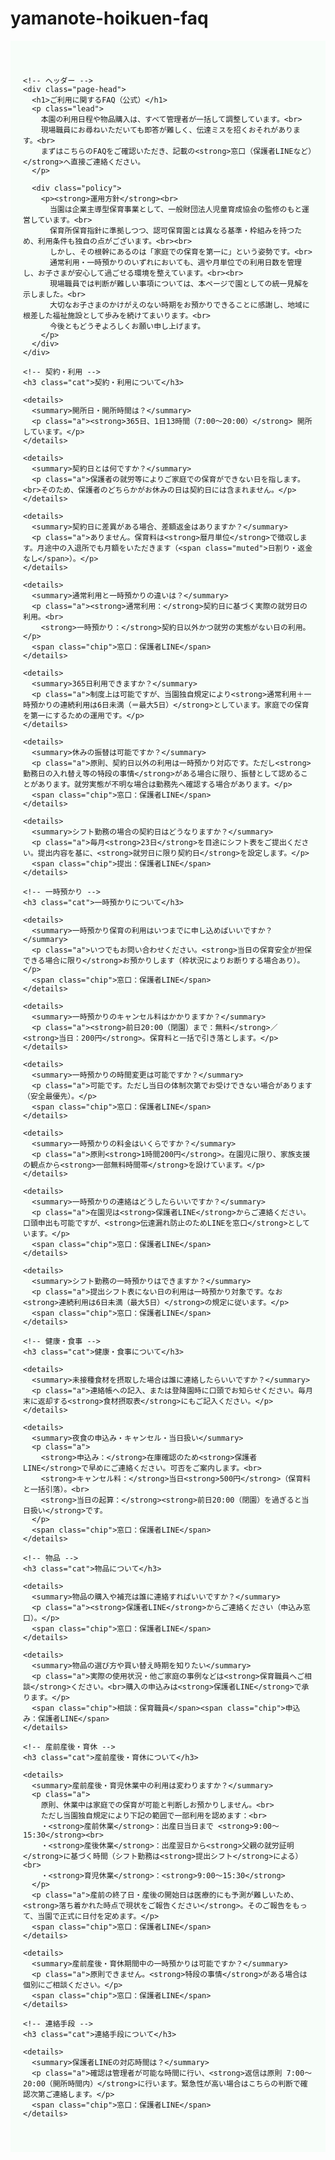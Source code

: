# yamanote-hoikuen-faq
<!-- FAQ｜しもごおり山の手保育園：ご利用に関するFAQ（公式サブページ） -->
<section id="faq-usage" lang="ja">
  <style>
    :root{
      --brand-green:#009844;   /* 園カラーのグリーン */
      --brand-yellow:#ffd93b;  /* アクセントの黄色 */
      --brand-ink:#1a1a1a;     /* 本文文字色 */
      --brand-muted:#555;      /* 補足文字色 */
      --surface:#ffffff;       /* 白背景 */
      --surface-alt:#f7fdf9;   /* ページ下地の淡グリーン */
      --border:#e3e8f0;
      --chip-bg:#eef8f1;
      --chip-ink:#134e2a;
    }
    #faq-usage{font-family:"Noto Sans JP",system-ui,-apple-system,"Segoe UI",Roboto,sans-serif;background:var(--surface-alt);padding:40px 20px}
    #faq-usage .container{max-width:960px;margin:auto;color:var(--brand-ink)}
    #faq-usage .page-head{background:var(--surface);border-radius:18px;padding:24px;border:2px solid var(--brand-green);box-shadow:0 3px 8px rgba(0,0,0,0.05);margin-bottom:24px}
    #faq-usage h1{font-size:1.7rem;margin:0 0 10px;color:var(--brand-green);border-bottom:3px solid var(--brand-yellow);display:inline-block;padding-bottom:3px;letter-spacing:.02em}
    #faq-usage p.lead{font-size:1.05rem;line-height:1.8;margin:0 0 12px}
    #faq-usage .policy{background:#f6fbf8;border-left:6px solid var(--brand-green);padding:16px 18px;margin-top:18px;border-radius:12px}
    #faq-usage .policy strong{color:var(--brand-green)}
    #faq-usage h3.cat{font-size:1.2rem;margin:30px 0 14px;color:var(--brand-green);border-bottom:2px solid var(--brand-yellow);padding-bottom:4px}
    #faq-usage details{border:1px solid var(--border);border-radius:12px;padding:12px 14px;margin:12px 0;background:var(--surface);transition:border-color .2s,background .2s}
    #faq-usage details[open]{border-color:#c9d7ee;background:#fbfdff}
    #faq-usage details summary{cursor:pointer;font-weight:700;list-style:none}
    #faq-usage details summary::-webkit-details-marker{display:none}
    #faq-usage .a{margin:8px 0 4px}
    #faq-usage .muted{color:var(--brand-muted)}
    #faq-usage .chip{display:inline-block;font-size:.78rem;border:1px solid #bfe5c9;padding:2px 8px;border-radius:999px;margin:6px 6px 0 0;background:var(--chip-bg);color:var(--chip-ink)}
  </style>

  <div class="container">

    <!-- ヘッダー -->
    <div class="page-head">
      <h1>ご利用に関するFAQ（公式）</h1>
      <p class="lead">
        本園の利用日程や物品購入は、すべて管理者が一括して調整しています。<br>
        現場職員にお尋ねいただいても即答が難しく、伝達ミスを招くおそれがあります。<br>
        まずはこちらのFAQをご確認いただき、記載の<strong>窓口（保護者LINEなど）</strong>へ直接ご連絡ください。
      </p>

      <div class="policy">
        <p><strong>運用方針</strong><br>
          当園は企業主導型保育事業として、一般財団法人児童育成協会の監修のもと運営しています。<br>
          保育所保育指針に準拠しつつ、認可保育園とは異なる基準・枠組みを持つため、利用条件も独自の点がございます。<br><br>
          しかし、その根幹にあるのは「家庭での保育を第一に」という姿勢です。<br>
          通常利用・一時預かりのいずれにおいても、週や月単位での利用日数を管理し、お子さまが安心して過ごせる環境を整えています。<br><br>
          現場職員では判断が難しい事項については、本ページで園としての統一見解を示しました。<br>
          大切なお子さまのかけがえのない時期をお預かりできることに感謝し、地域に根差した福祉施設として歩みを続けてまいります。<br>
          今後ともどうぞよろしくお願い申し上げます。
        </p>
      </div>
    </div>

    <!-- 契約・利用 -->
    <h3 class="cat">契約・利用について</h3>

    <details>
      <summary>開所日・開所時間は？</summary>
      <p class="a"><strong>365日、1日13時間（7:00〜20:00）</strong> 開所しています。</p>
    </details>

    <details>
      <summary>契約日とは何ですか？</summary>
      <p class="a">保護者の就労等によりご家庭での保育ができない日を指します。<br>そのため、保護者のどちらかがお休みの日は契約日には含まれません。</p>
    </details>

    <details>
      <summary>契約日に差異がある場合、差額返金はありますか？</summary>
      <p class="a">ありません。保育料は<strong>暦月単位</strong>で徴収します。月途中の入退所でも月額をいただきます（<span class="muted">日割り・返金なし</span>）。</p>
    </details>

    <details>
      <summary>通常利用と一時預かりの違いは？</summary>
      <p class="a"><strong>通常利用：</strong>契約日に基づく実際の就労日の利用。<br>
        <strong>一時預かり：</strong>契約日以外かつ就労の実態がない日の利用。</p>
      <span class="chip">窓口：保護者LINE</span>
    </details>

    <details>
      <summary>365日利用できますか？</summary>
      <p class="a">制度上は可能ですが、当園独自規定により<strong>通常利用＋一時預かりの連続利用は6日未満（＝最大5日）</strong>としています。家庭での保育を第一にするための運用です。</p>
    </details>

    <details>
      <summary>休みの振替は可能ですか？</summary>
      <p class="a">原則、契約日以外の利用は一時預かり対応です。ただし<strong>勤務日の入れ替え等の特段の事情</strong>がある場合に限り、振替として認めることがあります。就労実態が不明な場合は勤務先へ確認する場合があります。</p>
      <span class="chip">窓口：保護者LINE</span>
    </details>

    <details>
      <summary>シフト勤務の場合の契約日はどうなりますか？</summary>
      <p class="a">毎月<strong>23日</strong>を目途にシフト表をご提出ください。提出内容を基に、<strong>就労日に限り契約日</strong>を設定します。</p>
      <span class="chip">提出：保護者LINE</span>
    </details>

    <!-- 一時預かり -->
    <h3 class="cat">一時預かりについて</h3>

    <details>
      <summary>一時預かり保育の利用はいつまでに申し込めばいいですか？</summary>
      <p class="a">いつでもお問い合わせください。<strong>当日の保育安全が担保できる場合に限り</strong>お預かりします（枠状況によりお断りする場合あり）。</p>
      <span class="chip">窓口：保護者LINE</span>
    </details>

    <details>
      <summary>一時預かりのキャンセル料はかかりますか？</summary>
      <p class="a"><strong>前日20:00（閉園）まで：無料</strong>／<strong>当日：200円</strong>。保育料と一括で引き落とします。</p>
    </details>

    <details>
      <summary>一時預かりの時間変更は可能ですか？</summary>
      <p class="a">可能です。ただし当日の体制次第でお受けできない場合があります（安全最優先）。</p>
      <span class="chip">窓口：保護者LINE</span>
    </details>

    <details>
      <summary>一時預かりの料金はいくらですか？</summary>
      <p class="a">原則<strong>1時間200円</strong>。在園児に限り、家族支援の観点から<strong>一部無料時間帯</strong>を設けています。</p>
    </details>

    <details>
      <summary>一時預かりの連絡はどうしたらいいですか？</summary>
      <p class="a">在園児は<strong>保護者LINE</strong>からご連絡ください。口頭申出も可能ですが、<strong>伝達漏れ防止のためLINEを窓口</strong>としています。</p>
      <span class="chip">窓口：保護者LINE</span>
    </details>

    <details>
      <summary>シフト勤務の一時預かりはできますか？</summary>
      <p class="a">提出シフト表にない日の利用は一時預かり対象です。なお<strong>連続利用は6日未満（最大5日）</strong>の規定に従います。</p>
      <span class="chip">窓口：保護者LINE</span>
    </details>

    <!-- 健康・食事 -->
    <h3 class="cat">健康・食事について</h3>

    <details>
      <summary>未接種食材を摂取した場合は誰に連絡したらいいですか？</summary>
      <p class="a">連絡帳への記入、または登降園時に口頭でお知らせください。毎月末に返却する<strong>食材摂取表</strong>にもご記入ください。</p>
    </details>

    <details>
      <summary>夜食の申込み・キャンセル・当日扱い</summary>
      <p class="a">
        <strong>申込み：</strong>在庫確認のため<strong>保護者LINE</strong>で早めにご連絡ください。可否をご案内します。<br>
        <strong>キャンセル料：</strong>当日<strong>500円</strong>（保育料と一括引落）。<br>
        <strong>当日の起算：</strong><strong>前日20:00（閉園）を過ぎると当日扱い</strong>です。
      </p>
      <span class="chip">窓口：保護者LINE</span>
    </details>

    <!-- 物品 -->
    <h3 class="cat">物品について</h3>

    <details>
      <summary>物品の購入や補充は誰に連絡すればいいですか？</summary>
      <p class="a"><strong>保護者LINE</strong>からご連絡ください（申込み窓口）。</p>
      <span class="chip">窓口：保護者LINE</span>
    </details>

    <details>
      <summary>物品の選び方や買い替え時期を知りたい</summary>
      <p class="a">実際の使用状況・他ご家庭の事例などは<strong>保育職員へご相談</strong>ください。<br>購入の申込みは<strong>保護者LINE</strong>で承ります。</p>
      <span class="chip">相談：保育職員</span><span class="chip">申込み：保護者LINE</span>
    </details>

    <!-- 産前産後・育休 -->
    <h3 class="cat">産前産後・育休について</h3>

    <details>
      <summary>産前産後・育児休業中の利用は変わりますか？</summary>
      <p class="a">
        原則、休業中は家庭での保育が可能と判断しお預かりしません。<br>
        ただし当園独自規定により下記の範囲で一部利用を認めます：<br>
        ・<strong>産前休業</strong>：出産日当日まで <strong>9:00〜15:30</strong><br>
        ・<strong>産後休業</strong>：出産翌日から<strong>父親の就労証明</strong>に基づく時間（シフト勤務は<strong>提出シフト</strong>による）<br>
        ・<strong>育児休業</strong>：<strong>9:00〜15:30</strong>
      </p>
      <p class="a">産前の終了日・産後の開始日は医療的にも予測が難しいため、<strong>落ち着かれた時点で現状をご報告ください</strong>。そのご報告をもって、当園で正式に日付を定めます。</p>
      <span class="chip">窓口：保護者LINE</span>
    </details>

    <details>
      <summary>産前産後・育休期間中の一時預かりは可能ですか？</summary>
      <p class="a">原則できません。<strong>特段の事情</strong>がある場合は個別にご相談ください。</p>
      <span class="chip">窓口：保護者LINE</span>
    </details>

    <!-- 連絡手段 -->
    <h3 class="cat">連絡手段について</h3>

    <details>
      <summary>保護者LINEの対応時間は？</summary>
      <p class="a">確認は管理者が可能な時間に行い、<strong>返信は原則 7:00〜20:00（開所時間内）</strong>に行います。緊急性が高い場合はこちらの判断で確認次第ご連絡します。</p>
      <span class="chip">窓口：保護者LINE</span>
    </details>

  </div>
</section>
